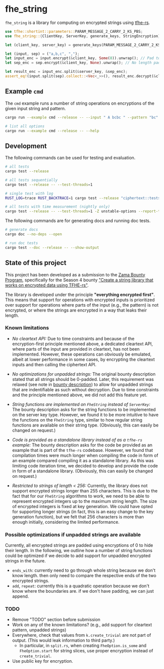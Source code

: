 # fhe_string

`fhe_string` is a library for computing on encrypted strings using [tfhe-rs](https://github.com/zama-ai/tfhe-rs).

```rust
use tfhe::shortint::parameters::PARAM_MESSAGE_2_CARRY_2_KS_PBS;
use fhe_string::{ClientKey, ServerKey, generate_keys, StringEncryption};

let (client_key, server_key) = generate_keys(PARAM_MESSAGE_2_CARRY_2_KS_PBS);

let (input, sep) = ("a,b,c", ",");
let input_enc = input.encrypt(&client_key, Some(8)).unwrap(); // Pad to length 8.
let sep_enc = sep.encrypt(&client_key, None).unwrap(); // No length padding.

let result_enc = input_enc.split(&server_key, &sep_enc);
assert_eq!(input.split(sep).collect::<Vec<_>>(), result_enc.decrypt(&client_key));
```

## Example `cmd`

The `cmd` example runs a number of string operations on encryptions of the given input string and pattern.
```bash
cargo run --example cmd --release -- --input " A bcbc " --pattern "bc"

# list all options
cargo run --example cmd --release -- --help
```

## Development

The following commands can be used for testing and evaluation.
```bash
# all tests
cargo test --release

# all tests sequentially
cargo test --release -- --test-threads=1

# single test with log
RUST_LOG=trace RUST_BACKTRACE=1 cargo test --release "ciphertext::tests::insert::add" -- --nocapture --exact

# all tests with time measurement (nightly only)
cargo test --release -- --test-threads=1 -Z unstable-options --report-time
```

The following commands are for generating docs and running doc tests.
```bash
# generate docs
cargo doc --no-deps --open

# run doc tests
cargo test --doc --release -- --show-output
```

## State of this project

This project has been developed as a submission to the [Zama Bounty Program](https://github.com/zama-ai/bounty-program), specifically for the Season 4 bounty ["Create a string library that works on encrypted data using TFHE-rs"](https://github.com/zama-ai/bounty-program/issues/80).

The library is developed under the principle **"everything encrypted first"**. This means that support for operations with encrypted inputs is prioritized over support for operations where parts of the input (e.g., the pattern) is not encrypted, or where the strings are encrypted in a way that leaks their length.

### Known limitations

- *No cleartext API:* Due to time constraints and because of the encryption-first principle mentioned above, a dedicated cleartext API, where parts of the input are provided in cleartext, has not been implemented. However, these operations can obviously be emulated, albeit at lower performance in some cases, by encrypting the cleartext inputs and then calling the ciphertext API.

- *No optimizations for unpadded strings:* The original bounty description stated that all strings should be 0-padded. Later, this requirement was relaxed (see note in [bounty description](https://github.com/zama-ai/bounty-program/issues/80)) to allow for unpadded strings that are indentifiable as such without decryption. Due to time constraints and the principle mentioned above, we did not add this feature yet.

- *String functions are implemented on `FheString` instead of `ServerKey`:* The bounty description asks for the string functions to be implemented on the server key type. However, we found it to be more intuitive to have the functions on the `FheString` type, similar to how regular string functions are available on their string type. (Obviously, this can easily be changed on request.)

- *Code is provided as a standalone library instead of as a `tfhe-rs` example:* The bounty description asks for the code be provided as an example that is part of the `tfhe-rs` codebase. However, we found that compilation times were much longer when compiling the code in form of an example compared compiling it as a standalone library. As this was limiting code iteration time, we decided to develop and provide the code in form of a standalone library. (Obviously, this can easily be changed on request.)

- *Restricted to strings of length < 256:* Currently, the library does not support encrypted strings longer than 255 characters. This is due to the fact that for our `FheString` algorithms to work, we need to be able to represent encrypted integers up to the maximum string length. The size of encrypted integers is fixed at key generation. We could have opted for supporting longer strings (in fact, this is an easy change to the key generation function), but we felt that 256 characters is more than enough initially, considering the limited performance.

### Possible optimizations if unpadded strings are available

Currently, all encrypted strings are padded using encryptions of 0 to hide their length.
In the following, we outline how a number of string functions could be optimized if we decide to add support for unpadded encrypted strings in the future.

- `ends_with`: currently need to go through whole string because we don't know
  length. then only need to compare the respective ends of the two encrypted
  strings.
- `add`, `repeat`: currently this is a quadratic operation because we don't know
  where the boundaries are. if we don't have padding, we can just append.

### TODO
- Remove "TODO" section before submission
- Work on any of the known limitations? (e.g., add support for cleartext pattern, unpadded strings)
- Everywhere, check that values from `k.create_trivial` are not part of output. (This would leak information to third party.)
  - In particular, in `split.rs`, when creating `FheOption.is_some` and `FheOption.start` for string slices, use proper encryption instead of `create_trivial`.
- Use public key for encryption.
